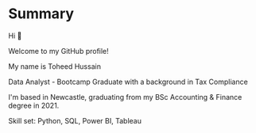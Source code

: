 # Summary
Hi 👋

Welcome to my GitHub profile!

My name is Toheed Hussain

Data Analyst - Bootcamp Graduate with a background in Tax Compliance

I'm based in Newcastle, graduating from my BSc Accounting & Finance degree in 2021. 

Skill set: Python, SQL, Power BI, Tableau 

